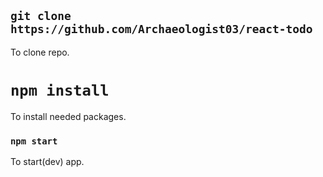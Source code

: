 ## `git clone https://github.com/Archaeologist03/react-todo`
To clone repo.

# `npm install`
To install needed packages.

### `npm start`
To start(dev) app.
